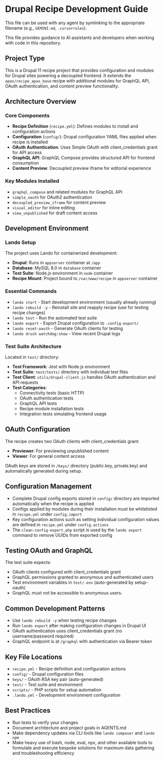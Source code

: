 # Drupal Recipe Development Guide

This file can be used with any agent by symlinking to the appropriate filename (e.g., `GEMINI.md`, `.cursorrules`).

This file provides guidance to AI assistants and developers when working with code in this repository.

## Project Type
This is a Drupal 11 recipe project that provides configuration and modules for Drupal sites powering a decoupled frontend. It extends the `apax/recipe_apax_base` recipe with additional modules for GraphQL API, OAuth authentication, and content preview functionality.

## Architecture Overview

### Core Components
- **Recipe Definition** (`recipe.yml`): Defines modules to install and configuration actions
- **Configuration** (`config/`): Drupal configuration YAML files applied when recipe is installed
- **OAuth Authentication**: Uses Simple OAuth with client_credentials grant for API access
- **GraphQL API**: GraphQL Compose provides structured API for frontend consumption
- **Content Preview**: Decoupled preview iframe for editorial experience

### Key Modules Installed
- `graphql_compose` and related modules for GraphQL API
- `simple_oauth` for OAuth2 authentication
- `decoupled_preview_iframe` for content preview
- `visual_editor` for inline editing
- `view_unpublished` for draft content access

## Development Environment

### Lando Setup
The project uses Lando for containerized development:
- **Drupal**: Runs in `appserver` container at `/app`
- **Database**: MySQL 8.0 in `database` container
- **Test Suite**: Node.js environment in `node` container
- **Recipe Mount**: Project bound to `/var/www/recipe` in `appserver` container

### Essential Commands
- `lando start` - Start development environment (usually already running)
- `lando rebuild -y` - Reinstall site and reapply recipe (use for testing recipe changes)
- `lando test` - Run the automated test suite
- `lando export` - Export Drupal configuration to `.config-export/`
- `lando reset-oauth` - Generate OAuth clients for testing
- `lando drush watchdog:show` - View recent Drupal logs

### Test Suite Architecture
Located in `test/` directory:
- **Test Framework**: Jest with Node.js environment
- **Test Suite**: `test/tests/` directory with individual test files
- **Test Client**: `utils/drupal-client.js` handles OAuth authentication and API requests
- **Test Categories**: 
  - Connectivity tests (basic HTTP)
  - OAuth authentication tests
  - GraphQL API tests
  - Recipe module installation tests
  - Integration tests simulating frontend usage

## OAuth Configuration
The recipe creates two OAuth clients with client_credentials grant:
- **Previewer**: For previewing unpublished content
- **Viewer**: For general content access

OAuth keys are stored in `/keys/` directory (public.key, private.key) and automatically generated during setup.

## Configuration Management
- Complete Drupal config exports stored in `config/` directory are imported automatically when the recipe is applied
- Configs applied by modules during their installation must be whitelisted in `recipe.yml` under `config.import`
- Key configuration actions such as setting individual configuration values are defined in `recipe.yml` under `config.actions`
- The `clean-config-export.php` script is used by the `lando export` command to remove UUIDs from exported config

## Testing OAuth and GraphQL
The test suite expects:
- OAuth clients configured with client_credentials grant
- GraphQL permissions granted to anonymous and authenticated users
- Test environment variables in `test/.env` (auto-generated by setup-oauth)
- GraphQL must not be accessible to anonymous users.

## Common Development Patterns
- Use `lando rebuild -y` when testing recipe changes
- Run `lando export` after making configuration changes in Drupal UI
- OAuth authentication uses client_credentials grant (no username/password required)
- GraphQL endpoint is at `/graphql` with authentication via Bearer token

## Key File Locations
- `recipe.yml` - Recipe definition and configuration actions
- `config/` - Drupal configuration files
- `keys/` - OAuth RSA key pair (auto-generated)
- `test/` - Test suite and environment
- `scripts/` - PHP scripts for setup automation
- `.lando.yml` - Development environment configuration

## Best Practices
- Run tests to verify your changes
- Document architecture and project goals in AGENTS.md
- Make dependency updates via CLI tools like `lando composer` and `lando npm`
- Make heavy use of bash, node, eval, npx, and other available tools to formulate and execute bespoke solutions for maximum data gathering and troubleshooting efficiency
